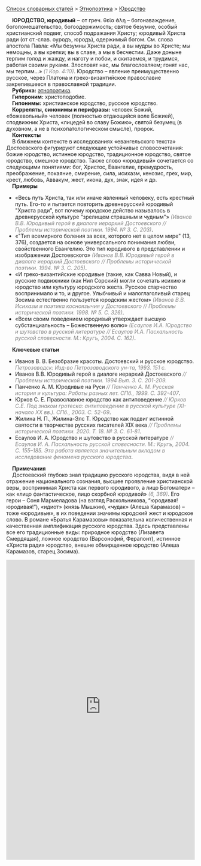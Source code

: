 <style>
st { color: Gray;
  font-style: italic;}
</style>

[Список словарных статей](https://thesaurus-dostoevsky.github.io/Thesaurus/) > [Этнопоэтика](ethnopoe.md) > [Юродство](юродство.md) 

&nbsp;&nbsp;&nbsp;&nbsp;**ЮРОДСТВО, юродивый**  ‒ от греч. θεία ̕άλη – богонаваждение, богопомешательство, богоодержимость; святое безумие, особый христианский подвиг,  способ подражания Христу; юродивый Христа ради (от ст.‑слав. оуродъ, юродъ),  одержимый богом. См. слова апостола Павла: «Мы безумны Христа ради, а вы мудры во Христе; мы немощны, а вы крепки; вы в славе, а мы в бесчестии. Даже доныне терпим голод и жажду, и наготу и побои, и скитаемся, и трудимся, работая своими руками. Злословят нас, мы благословляем; гонят нас, мы терпим…» <st>(1 Кор. 4:10)</st>. Юродство – явление преимущественно русское, через Платона и греко-византийское православие закрепившееся в православной традиции.  
&nbsp;&nbsp;&nbsp;&nbsp;**Рубрика:** [этнопоэтика](ethnopoe.md).  
&nbsp;&nbsp;&nbsp;&nbsp;**Гипероним:** христоподобие.  
&nbsp;&nbsp;&nbsp;&nbsp;**Гипонимы:** христианское юродство, русское юродство.  
&nbsp;&nbsp;&nbsp;&nbsp;**Корреляты, синонимы и перифразы:** человек Божий, «божевольный» человек (полностью отдающийся воле Божией), сподвижник Христа,  «лицедей во славу Божию», святой безумец (в духовном, а не в психопатологическом смысле), пророк.    
&nbsp;&nbsp;&nbsp;&nbsp;**Контексты**  
&nbsp;&nbsp;&nbsp;&nbsp;В ближнем контексте в исследованиях «евангельского текста» Достоевского фигурируют следующие устойчивые словосочетания: божие юродство, истинное юродство, традиционное юродство,  святое юродство,  смешное юродство. Также слово «юродивый» сочетается со следующими понятиями: бог, Христос, Евангелие, премудрость, преображение, покаяние, смирение, сила, исихазм, кенозис, грех, мир, крест, любовь, Аввакум, жест, икона, дух, знак, идея и др.  <br>
&nbsp;&nbsp;&nbsp;&nbsp;**Примеры**  
* «Весь путь Христа, так или иначе явленный человеку, есть крестный путь. Его-то и пытается повторить древнерусский юродивый "Христа ради", вот почему юродское действо называлось в древнерусской культуре "зрелищем страшным и чудным"» <st>(Иванов В.В. Юродивый герой в диалоге иерархий Достоевского // Проблемы исторической поэтики. 1994. № 3. С. 203)</st>.
* «"Тип всемирного боления за всех, которого нет в целом мире" (13, 376), создается на основе универсального понимания любви, свойственного Евангелию. Это тип юродивого в представлении и изображении Достоевского» <st>(Иванов В.В. Юродивый герой в диалоге иерархий Достоевского // Проблемы исторической поэтики. 1994. № 3. С. 205)</st>.
* «И греко-византийские юродивые (такие, как Савва Новый), и русские подвижники (как Нил Сорский) могли сочетать исихию и юродство или культуру юродского жеста. Русское старчество воспринимало и то, и другое. Улыбчивый и малоглаголивый старец Зосима естественно пользуется юродским жестом» <st>(Иванов В.В. Исихазм и поэтика косноязычия у Достоевского // Проблемы исторической поэтики. 1998. № 5. С. 326)</st>.
* «Всем своим поведением юродивый утверждает высшую 
субстанциальность – Божественную волю» <st>(Есаулов И.А. Юродство и шутовство в русской литературе // Есаулов И.А. Пасхальность русской словесности. М.: Кругъ, 2004. С. 162)</st>.
  
&nbsp;&nbsp;&nbsp;&nbsp;**Ключевые статьи**  
* Иванов В. В. Безобразие красоты. Достоевский и русское юродство. <st>Петрозаводск: Изд-во Петрозаводского ун-та, 1993. 151 с.</st>
* Иванов В.В. Юродивый герой в диалоге иерархий Достоевского <st>// Проблемы исторической поэтики. 1994 Вып. 3. С. 201-209.</st>
* Панченко А. М. Юродивые на Руси <st>// Панченко А. М. Русская история и культура: Работы разных лет. СПб., 1999. С. 392-407</st>.
* Юрков С. Е. Православное юродство как антиповедение <st>// Юрков С.Е. Под знаком гротеска: антиповедение в русской культуре (XI-начало XX вв.).  СПб., 2003. С. 52-69</st>.
* Жилина Н. П., Жилина-Элс Т. Юродство как подвиг истинной святости в творчестве русских писателей XIX века <st>// Проблемы исторической поэтики.  2020. Т. 18. № 3. С. 61-81</st>.
* Есаулов И. А. Юродство и шутовство в русской литературе <st>// Есаулов И.  А. Пасхальность русской словесности. М.: Кругъ, 2004. С. 155–185. Эта работа является значительным вкладом в исследование феномена русского юродства</st>. 
  
&nbsp;&nbsp;&nbsp;&nbsp;**Примечания**  
&nbsp;&nbsp;&nbsp;&nbsp;Достоевский глубоко знал традицию русского юродства, видя в ней отражение национального сознания, высшее проявление христианской веры, 
воспринимая Христа как первого юродивого,  а лицо Богоматери – как  «лицо фантастическое, лицо скорбной юродивой» <st>(6, 369)</st>. Его герои –   Соня Мармеладова (на взгляд Раскольникова,  “юродивая! юродивая!”), «идиот» (князь Мышкин), «чудак» (Алеша Карамазов) – тоже «юродивые», в их поведении значимы юродский жест и юродское слово. В романе «Братья Карамазовы» показательна количественная и качественная амплификация русского юродства. Здесь представлены все его традиционные виды: природное юродство (Лизавета Смердящая), ложное юродство (Варсонофий, Ферапонт), истинное «Христа ради» юродство,  внешне обмирщенное юродство (Алеша  Карамазов, старец Зосима). 

<iframe src="https://thesaurus-dostoevsky.github.io/nk/юродство.html" style="border:0px;width:100%;height:800px" allowfullscreen="true" webkitallowfullscreen="true" mozallowfullscreen="true">
